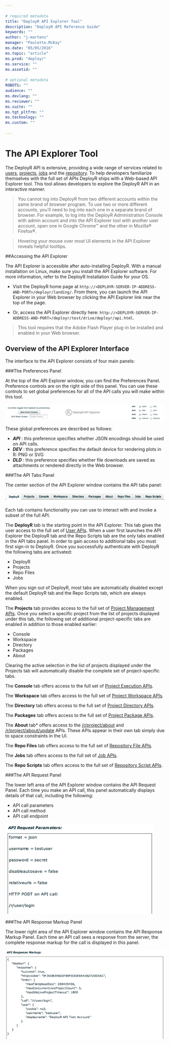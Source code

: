 ```yaml
---

# required metadata
title: "DeployR API Explorer Tool"
description: "DeployR API Reference Guide"
keywords: ""
author: "j-martens"
manager: "Paulette.McKay"
ms.date: "05/05/2016"
ms.topic: "article"
ms.prod: "deployr"
ms.service: ""
ms.assetid: ""

# optional metadata
ROBOTS: ""
audience: ""
ms.devlang: ""
ms.reviewer: ""
ms.suite: ""
ms.tgt_pltfrm: ""
ms.technology: ""
ms.custom: ""

---
```


#  The API Explorer Tool

The DeployR API is extensive, providing a wide range of services related to [users](deployr-api-reference.md#users-on-the-api), [projects](deployr-api-reference.md#projects-on-the-api), [jobs](deployr-api-reference.md#jobs-on-the-api) and the [repository](deployr-api-reference.md#repository-on-the-api). To help developers familiarize themselves with the full set of APIs DeployR ships with a Web-based API Explorer tool. This tool allows developers to explore the DeployR API in an interactive manner.

>You cannot log into DeployR from two different accounts within the same brand of browser program. To use two or more different accounts, you'll need to log into each one in a separate brand of browser. For example, to log into the DeployR Administration Console with admin account and into the API Explorer tool with another user account, open one in Google Chrome™ and the other in Mozilla® Firefox®.

>Hovering your mouse over most UI elements in the API Explorer reveals helpful tooltips.

##Accessing the API Explorer

The API Explorer is accessible after auto-installing DeployR. With a manual installation on Linux, make sure you install the API Explorer software. For more information, refer to the DeployR Installation Guide for your OS.

+ Visit the DeployR home page at `http://<DEPLOYR-SERVER-IP-ADDRESS-AND-PORT>/deployr/landing/`. From there, you can launch the API Explorer in your Web browser by clicking the API Explorer link near the top of the page.

+ Or, access the API Explorer directly here: `http://<DEPLOYR-SERVER-IP-ADDRESS-AND-PORT>/deployr/test/drive/deployr/api.html`.

>This tool requires that the Adobe Flash Player plug-in be installed and enabled in your Web browser.


## Overview of the API Explorer Interface 

The interface to the API Explorer consists of four main panels:

###The Preferences Panel

At the top of the API Explorer window, you can find the Preferences Panel. Preference controls are on the right side of this panel. You can use these controls to set global preferences for all of the API calls you will make within this tool.

![](media/deployr-api-explorer-tool/deployr-api-explorer-tool-1.png)

These global preferences are described as follows:

-  ***API*** : this preference specifies whether JSON encodings should be used on API calls.
-  ***DEV*** : this preference specifies the default device for rendering plots in R: PNG or SVG
-  ***DLD*** : this preference specifies whether file downloads are saved as attachments or rendered directly in the Web browser.

###The API Tabs Panel

The center section of the API Explorer window contains the API tabs panel:

![](media/deployr-api-explorer-tool/deployr-api-explorer-tool-2.png)

Each tab contains functionality you can use to interact with and invoke a subset of the full API. 

The **DeployR** tab is the starting point in the API Explorer. This tab gives the user access to the full set of [User APIs](https://deployr.revolutionanalytics.com/documents/dev/api-doc/guide/single.html#workingusers).  When a user first launches the API Explorer the DeployR tab and the Repo Scripts tab are the only tabs enabled in the API tabs panel. In order to gain access to additional tabs you must first sign-in to DeployR. Once you successfully authenticate with DeployR the following tabs are activated:
- DeployR
- Projects
- Repo Files
- Jobs

When you sign out of DeployR, most tabs are automatically disabled except the default DeployR tab and the Repo Scripts tab, which are always enabled.

The **Projects** tab provides access to the full set of [Project Management APIs](https://deployr.revolutionanalytics.com/documents/dev/api-doc/guide/single.html#workingprojects).  Once you select a specific project from the list of projects displayed under this tab, the following set of additional project-specific tabs are enabled in addition to those enabled earlier:
- Console
- Workspace
- Directory
- Packages
- About

Clearing the active selection in the list of projects displayed under the Projects tab will automatically disable the complete set of project-specific tabs.

The **Console** tab offers access to the full set of [Project Execution APIs](https://deployr.revolutionanalytics.com/documents/dev/api-doc/guide/single.html#projectexecution).

The **Workspace** tab offers access to the full set of [Project Workspace APIs](https://deployr.revolutionanalytics.com/documents/dev/api-doc/guide/single.html#projectworkspace).

The **Directory** tab offers access to the full set of [Project Directory APIs](https://deployr.revolutionanalytics.com/documents/dev/api-doc/guide/single.html#projectdirectory).

The **Packages** tab offers access to the full set of [Project Package APIs](https://deployr.revolutionanalytics.com/documents/dev/api-doc/guide/single.html#projectpackages).

The **About** tab* offers access to the [/r/project/about](https://deployr.revolutionanalytics.com/documents/dev/api-doc/guide/single.html#projectabout) and [/r/project/about/update](https://deployr.revolutionanalytics.com/documents/dev/api-doc/guide/single.html#projectaboutupdate) APIs. These APIs appear in their own tab simply due to space constraints in the UI.

The **Repo Files** tab offers access to the full set of [Repository File APIs](https://deployr.revolutionanalytics.com/documents/dev/api-doc/guide/single.html#repositoryfiles).

The **Jobs** tab offers access to the full set of [Job APIs](https://deployr.revolutionanalytics.com/documents/dev/api-doc/guide/single.html#workingjobs).

The **Repo Scripts** tab offers access to the full set of [Repository Script APIs](https://deployr.revolutionanalytics.com/documents/dev/api-doc/guide/single.html#repositoryscripts).


###The API Request Panel

The lower left area of the API Explorer window contains the API Request Panel. Each time you make an API call, this panel automatically displays details of that call, including the following:

-  API call parameters
-  API call method
-  API call endpoint

![](media/deployr-api-explorer-tool/deployr-api-explorer-tool-3.png)

###The API Response Markup Panel

The lower right area of the API Explorer window contains the API Response Markup Panel. Each time an API call sees a response from the server, the complete response markup for the call is displayed in this panel.

![](media/deployr-api-explorer-tool/deployr-api-explorer-tool-4.png)

